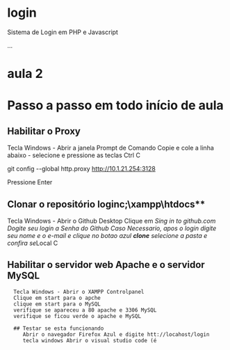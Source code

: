 # login
Sistema de Login em PHP e Javascript

...
# aula 2
# Passo a passo em todo início de aula

## Habilitar o Proxy
Tecla Windows - Abrir a janela Prompt de Comando
Copie e cole a linha abaixo - selecione e pressione as teclas Ctrl C

git config --global http.proxy http://10.1.21.254:3128

Pressione Enter


## Clonar o repositório **login**c;\xampp\htdocs**
   Tecla Windows - Abrir o Github Desktop
   Clique em *Sing in to github.com
   Dogite seu login a Senha do Github
   Caso Necessario, apos o login digite seu nome e o e-mail e clique no botao azul **clone**
   selecione a pasta e confira se*Local C
   
   
   
   
   
   ## Habilitar o servidor web **Apache** e o servidor **MySQL**
      Tecla Windows - Abrir o XAMPP Controlpanel
      Clique em start para o apche
      clique em start para o MySQL
      verifique se apareceu a 80 apache e 3306 MySQL
      verifique se ficou verde o apache e MySQL
      
      ## Testar se esta funcionando
         Abrir o navegador Firefox Azul e digite htt://locahost/login
         tecla windows Abrir o visual studio code (é
